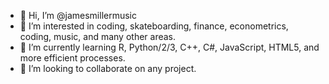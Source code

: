 - 👋 Hi, I’m @jamesmillermusic
- 👀 I’m interested in coding, skateboarding, finance, econometrics, coding, music, and many other areas.
- 🌱 I’m currently learning R, Python/2/3, C++, C#, JavaScript, HTML5, and more efficient processes.
- 💞️ I’m looking to collaborate on any project.

<!---
jamesmillermusic/jamesmillermusic is a ✨ special ✨ repository because its `README.md` (this file) appears on your GitHub profile.
You can click the Preview link to take a look at your changes.
--->
